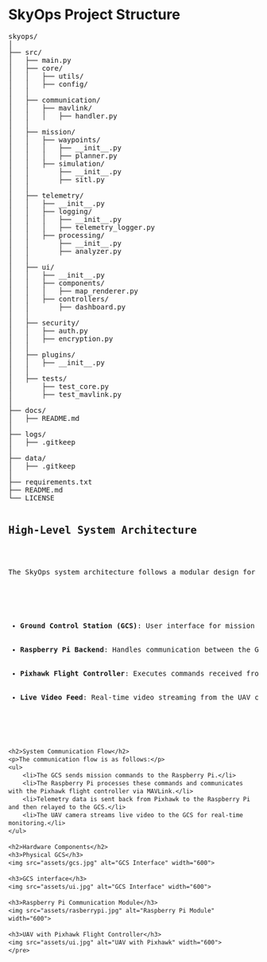 <!DOCTYPE html>
<html lang="en">
<head>
    <meta charset="UTF-8">
    <meta name="viewport" content="width=device-width, initial-scale=1.0">
    <title>SkyOps Project Structure</title>
</head>
<body>
    <h1>SkyOps Project Structure</h1>
    <pre>
skyops/
│
├── src/
│   ├── main.py
│   ├── core/
│   │   ├── utils/
│   │   ├── config/
│   │
│   ├── communication/
│   │   ├── mavlink/
│   │   │   ├── handler.py
│   │
│   ├── mission/
│   │   ├── waypoints/
│   │   │   ├── __init__.py
│   │   │   ├── planner.py
│   │   ├── simulation/
│   │       ├── __init__.py
│   │       ├── sitl.py
│   │
│   ├── telemetry/
│   │   ├── __init__.py
│   │   ├── logging/
│   │   │   ├── __init__.py
│   │   │   ├── telemetry_logger.py
│   │   ├── processing/
│   │       ├── __init__.py
│   │       ├── analyzer.py
│   │
│   ├── ui/
│   │   ├── __init__.py
│   │   ├── components/
│   │   │   ├── map_renderer.py
│   │   ├── controllers/
│   │       ├── dashboard.py
│   │
│   ├── security/
│   │   ├── auth.py
│   │   ├── encryption.py
│   │
│   ├── plugins/
│   │   ├── __init__.py
│   │
│   ├── tests/
│       ├── test_core.py
│       ├── test_mavlink.py
│
├── docs/
│   ├── README.md
│
├── logs/
│   ├── .gitkeep
│
├── data/
│   ├── .gitkeep
│
├── requirements.txt
├── README.md
└── LICENSE

<h2>High-Level System Architecture</h2>
    <p>The SkyOps system architecture follows a modular design for seamless UAV control and telemetry processing.</p>
    <ul>
        <li><strong>Ground Control Station (GCS)</strong>: User interface for mission planning, telemetry visualization, and control.</li>
        <li><strong>Raspberry Pi Backend</strong>: Handles communication between the GCS and the UAV, relaying telemetry and control commands.</li>
        <li><strong>Pixhawk Flight Controller</strong>: Executes commands received from the Raspberry Pi running ArduPilot.</li>
        <li><strong>Live Video Feed</strong>: Real-time video streaming from the UAV camera to the GCS.</li>
    </ul>

    <h2>System Communication Flow</h2>
    <p>The communication flow is as follows:</p>
    <ul>
        <li>The GCS sends mission commands to the Raspberry Pi.</li>
        <li>The Raspberry Pi processes these commands and communicates with the Pixhawk flight controller via MAVLink.</li>
        <li>Telemetry data is sent back from Pixhawk to the Raspberry Pi and then relayed to the GCS.</li>
        <li>The UAV camera streams live video to the GCS for real-time monitoring.</li>
    </ul>

    <h2>Hardware Components</h2>
    <h3>Physical GCS</h3>
    <img src="assets/gcs.jpg" alt="GCS Interface" width="600">

    <h3>GCS interface</h3>
    <img src="assets/ui.jpg" alt="GCS Interface" width="600">
    
    <h3>Raspberry Pi Communication Module</h3>
    <img src="assets/rasberrypi.jpg" alt="Raspberry Pi Module" width="600">
    
    <h3>UAV with Pixhawk Flight Controller</h3>
    <img src="assets/ui.jpg" alt="UAV with Pixhawk" width="600">
    </pre>

    
</body>
</html>
